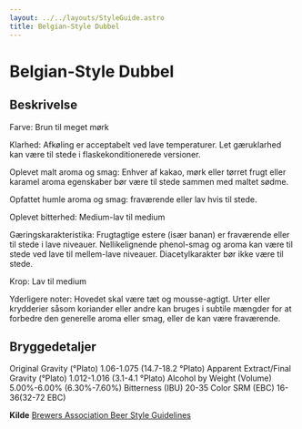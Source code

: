 ```yaml
---
layout: ../../layouts/StyleGuide.astro
title: Belgian-Style Dubbel
---
```

# Belgian-Style Dubbel

## Beskrivelse
Farve: Brun til meget mørk

Klarhed: Afkøling er acceptabelt ved lave temperaturer. Let gæruklarhed kan være til stede i flaskekonditionerede versioner.

Oplevet malt aroma og smag: Enhver af kakao, mørk eller tørret frugt eller karamel aroma egenskaber bør være til stede sammen med maltet sødme.

Opfattet humle aroma og smag: fraværende eller lav hvis til stede.

Oplevet bitterhed: Medium-lav til medium

Gæringskarakteristika: Frugtagtige estere (især banan) er fraværende eller til stede i lave niveauer. Nellikelignende phenol-smag og aroma kan være til stede ved lave til mellem-lave niveauer. Diacetylkarakter bør ikke være til stede.

Krop: Lav til medium

Yderligere noter: Hovedet skal være tæt og mousse-agtigt. Urter eller krydderier såsom koriander eller andre kan bruges i subtile mængder for at forbedre den generelle aroma eller smag, eller de kan være fraværende.




## Bryggedetaljer
Original Gravity (°Plato) 1.06-1.075 (14.7-18.2 °Plato)
Apparent Extract/Final Gravity (°Plato) 1.012-1.016 (3.1-4.1 °Plato)
Alcohol by Weight (Volume) 5.00%-6.00% (6.30%-7.60%)
Bitterness (IBU) 20-35
Color SRM (EBC) 16-36(32-72 EBC)					



**Kilde**
[Brewers Association Beer Style Guidelines](https://www.brewersassociation.org/)

